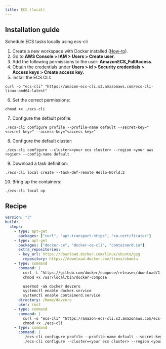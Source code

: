 ```yaml
---
title: ECS (local)
---
```

## Installation guide

Schedule ECS tasks locally using ecs-cli

1. Create a new workspace with Docker installed ([How-to](../../../references/starter-templates/build-tools/docker.md)).
2. Go to **AWS Console > IAM > Users > Create user**.
3. Add the following permissions to the user: **AmazonECS\_FullAccess**.
4. Obtain the credentials under **Users > id > Security credentials > Access keys > Create access key.**
5. Install the ECS CLI:

```
curl -o "ecs-cli" "https://amazon-ecs-cli.s3.amazonaws.com/ecs-cli-linux-amd64-latest"
```

6. Set the correct permissions:

```
chmod +x ./ecs-cli
```

7. Configure the default profile:

```
./ecs-cli configure profile --profile-name default --secret-key="<secret key>" --access-key="<access key>"
```

8. Configure the default cluster:

```
./ecs-cli configure --cluster=<your ecs cluster> --region <your aws region> --config-name default
```

9. Download a task definition:

```
./ecs-cli local create --task-def-remote Hello-World:2
```

10. Bring up the containers:

```
./ecs-cli local up
```

## Recipe

```yaml
version: "3"
build:
  steps:
    - type: apt-get
      packages: ["curl", "apt-transport-https", "ca-certificates"]
    - type: apt-get
      packages: ["docker-ce", "docker-ce-cli", "containerd.io"]
      extra_repositories:
      - key_url: https://download.docker.com/linux/ubuntu/gpg
        repository: https://download.docker.com/linux/ubuntu
    - type: command
      command: |
        curl -L "https://github.com/docker/compose/releases/download/1.29.2/docker-compose-$(uname -s)-$(uname -m)" -o /usr/local/bin/docker-compose
        chmod +x /usr/local/bin/docker-compose

        usermod -aG docker devzero
        systemctl enable docker.service
        systemctl enable containerd.service
      directory: /home/devzero
      user: root
    - type: command
      command: |
        curl -o "ecs-cli" "https://amazon-ecs-cli.s3.amazonaws.com/ecs-cli-linux-amd64-latest"
        chmod +x ./ecs-cli
    - type: command
      command: |
        ./ecs-cli configure profile --profile-name default --secret-key="<secret key>" --access-key="<access key>"
        ./ecs-cli configure --cluster=<your ecs cluster> --region <your aws region> --config-name default
```
